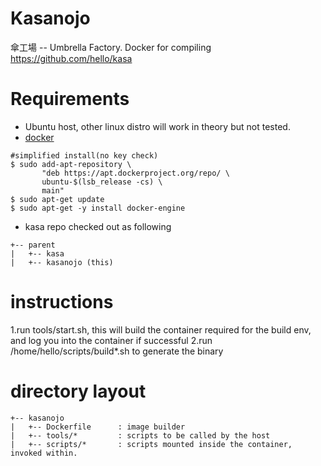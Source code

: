 # Kasanojo
傘工場 -- Umbrella Factory.
Docker for compiling https://github.com/hello/kasa

# Requirements
*  Ubuntu host, other linux distro will work in theory but not tested.
*  [docker](https://docs.docker.com/engine/installation/linux/ubuntu/)
```
#simplified install(no key check)
$ sudo add-apt-repository \
       "deb https://apt.dockerproject.org/repo/ \
       ubuntu-$(lsb_release -cs) \
       main"
$ sudo apt-get update
$ sudo apt-get -y install docker-engine
```
*  kasa repo checked out as following
```
+-- parent
|   +-- kasa
|   +-- kasanojo (this)
```
       
# instructions
1.run tools/start.sh, this will build the container required for the build env, and log you into the container if successful
2.run /home/hello/scripts/build*.sh to generate the binary

# directory layout
```
+-- kasanojo
|   +-- Dockerfile      : image builder
|   +-- tools/*         : scripts to be called by the host
|   +-- scripts/*       : scripts mounted inside the container, invoked within.
```
